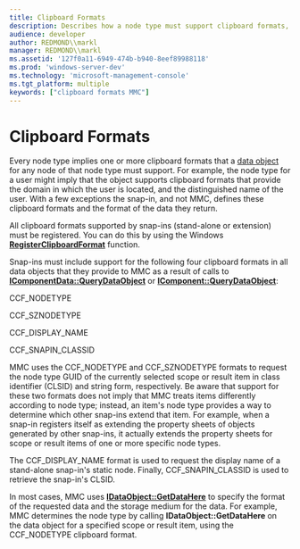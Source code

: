 ```yaml
---
title: Clipboard Formats
description: Describes how a node type must support clipboard formats, in particular, four required formats that must be supported by every node type.
audience: developer
author: REDMOND\\markl
manager: REDMOND\\markl
ms.assetid: '127f0a11-6949-474b-b940-8eef89988118'
ms.prod: 'windows-server-dev'
ms.technology: 'microsoft-management-console'
ms.tgt_platform: multiple
keywords: ["clipboard formats MMC"]
---
```


# Clipboard Formats

Every node type implies one or more clipboard formats that a [data object](data-objects-and-mmc.md) for any node of that node type must support. For example, the node type for a user might imply that the object supports clipboard formats that provide the domain in which the user is located, and the distinguished name of the user. With a few exceptions the snap-in, and not MMC, defines these clipboard formats and the format of the data they return.

All clipboard formats supported by snap-ins (stand-alone or extension) must be registered. You can do this by using the Windows [**RegisterClipboardFormat**](_win32_registerclipboardformat_cpp) function.

Snap-ins must include support for the following four clipboard formats in all data objects that they provide to MMC as a result of calls to [**IComponentData::QueryDataObject**](icomponentdata-querydataobject.md) or [**IComponent::QueryDataObject**](icomponent-querydataobject.md):

CCF\_NODETYPE

CCF\_SZNODETYPE

CCF\_DISPLAY\_NAME

CCF\_SNAPIN\_CLASSID

MMC uses the CCF\_NODETYPE and CCF\_SZNODETYPE formats to request the node type GUID of the currently selected scope or result item in class identifier (CLSID) and string form, respectively. Be aware that support for these two formats does not imply that MMC treats items differently according to node type; instead, an item's node type provides a way to determine which other snap-ins extend that item. For example, when a snap-in registers itself as extending the property sheets of objects generated by other snap-ins, it actually extends the property sheets for scope or result items of one or more specific node types.

The CCF\_DISPLAY\_NAME format is used to request the display name of a stand-alone snap-in's static node. Finally, CCF\_SNAPIN\_CLASSID is used to retrieve the snap-in's CLSID.

In most cases, MMC uses [**IDataObject::GetDataHere**](_ole_idataobject_getdatahere) to specify the format of the requested data and the storage medium for the data. For example, MMC determines the node type by calling **IDataObject::GetDataHere** on the data object for a specified scope or result item, using the CCF\_NODETYPE clipboard format.

 

 




